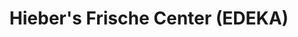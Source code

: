---
title: "Hieber's Frische Center (EDEKA)"
url: /weil-am-rhein/hiebers-frische-center-edeka/
shop: Supermarkt
---